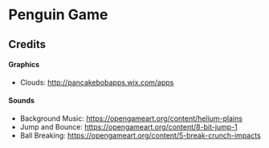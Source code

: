# Penguin Game



## Credits
#### Graphics
* Clouds: http://pancakebobapps.wix.com/apps

#### Sounds
* Background Music: https://opengameart.org/content/helium-plains
* Jump and Bounce: https://opengameart.org/content/8-bit-jump-1
* Ball Breaking: https://opengameart.org/content/5-break-crunch-impacts
